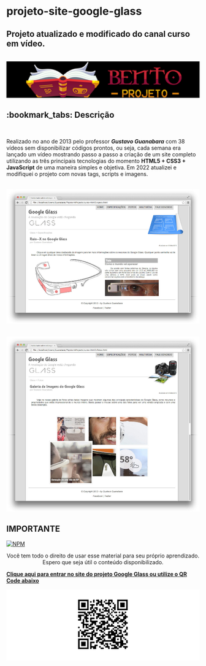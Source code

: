# projeto-site-google-glass

## Projeto atualizado e modificado do canal curso em vídeo.<br>


<br><img src="logo-bento-projeto.png" alt="logo bento-projeto no formato png"><br>


<h2>:bookmark_tabs: Descrição</h2>

<br><p>Realizado no ano de 2013 pelo professor <em><strong>Gustavo Guanabara</strong></em> com 38 vídeos sem disponibilizar códigos prontos, ou seja, cada semana era lançado um vídeo mostrando passo a passo a criação de um site completo utilizando as três principais tecnologias do momento <strong>HTML5 + CSS3 + JavaScript</strong> de uma maneira simples e objetiva. Em 2022 atualizei e modifiquei o projeto com novas tags, scripts e imagens.</p>

<br><img src="logo.jpg" alt="pagina no formato jpeg"><br>

<br><img src="foto.jpg" alt="pagina no formato jpeg"><br>


## IMPORTANTE

 [![NPM](https://img.shields.io/npm/l/react)](https://github.com/RonaldoBento/projeto-site-google-glass/blob/main/LICENSE) 
 
 
<p align="center">Você tem todo o direito de usar esse material para seu próprio aprendizado. Espero que seja útil o conteúdo disponibilizado.<p> 

<a href="https://ronaldobento.github.io/projeto-site-google-glass/index.html" target="_blank" rel="external" title="Clique aqui para entrar no site do projeto google glass"><strong>Clique aqui para entrar no site do projeto Google Glass ou utilize o QR Code abaixo</strong></a><br>

<img src="frame.png" alt="qr code do site no formato png"><br>
